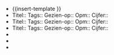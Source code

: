 - {{insert-template }}
- Titel::
  Tags:: 
  Gezien-op:: 
  Opm::
  Cijfer::
- Titel::
  Tags:: 
  Gezien-op:: 
  Opm::
  Cijfer::
- Titel::
  Tags:: 
  Gezien-op:: 
  Opm::
  Cijfer::
-
-
-